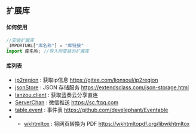 ## 扩展库


#### 如何使用

```js
//安装扩展库
_IMPORTURL["库名称"] = "库链接"
import 库名称; //导入刚安装的扩展库
```

#### 库列表

- [ip2region](https://suiang.cn/aardio/lib/ip2region.tar.lzma) : 获取ip信息 https://gitee.com/lionsoul/ip2region
- [jsonStore](https://suiang.cn/aardio/lib/jsonStore.tar.lzma) : JSON 存储服务 https://extendsclass.com/json-storage.html
- [lanzou.client](https://suiang.cn/aardio/lib/lanzou.client.tar.lzma) : 获取蓝奏云分享直连
- [ServerChan](https://suiang.cn/aardio/lib/ServerChan.tar.lzma) : 微信推送 https://sc.ftqq.com
- [table.event](https://suiang.cn/aardio/lib/table.event.tar.lzma) : 事件表 https://github.com/develephant/Eventable
- - [wkhtmltox](https://suiang.cn/aardio/lib/wkhtmltox.tar.lzma) : 将网页转换为 PDF https://wkhtmltopdf.org/libwkhtmltox
